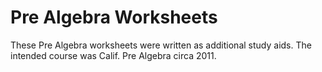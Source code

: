 Pre Algebra Worksheets
==========

These Pre Algebra worksheets were written as additional study aids. The intended course was Calif. Pre Algebra circa 2011.

